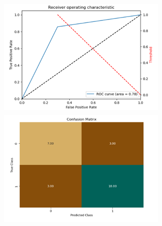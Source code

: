 ![alt text](<../Images/Pasted image 20240925145846.png>)

![alt text](<../Images/Pasted image 20240925145833.png>)
